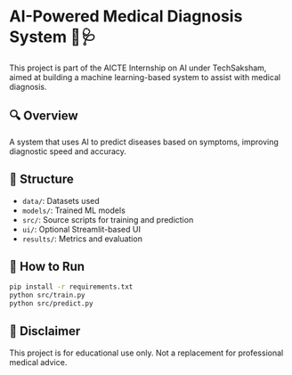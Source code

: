 # AI-Powered Medical Diagnosis System 🤖🩺

This project is part of the AICTE Internship on AI under TechSaksham, aimed at building a machine learning-based system to assist with medical diagnosis.

## 🔍 Overview
A system that uses AI to predict diseases based on symptoms, improving diagnostic speed and accuracy.

## 📂 Structure
- `data/`: Datasets used
- `models/`: Trained ML models
- `src/`: Source scripts for training and prediction
- `ui/`: Optional Streamlit-based UI
- `results/`: Metrics and evaluation

## 🚀 How to Run
```bash
pip install -r requirements.txt
python src/train.py
python src/predict.py
```

## 💬 Disclaimer
This project is for educational use only. Not a replacement for professional medical advice.
